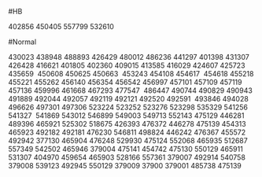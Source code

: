 #HB

402856 
450405 
557799 
532610

#Normal

430023
438948
488893
426429
480012
486236
441297
401398
431307
426428
416621
401805
402360
409015
413585 
416029 
424607 
425723
435659 ​
450608
450625
450663 ​
453243 
454108 
454617 ​
454618
455218 ​
455221 
455262 
456140 
456354 
456542 
456997 
457101 
457109 
457119 
457136 
459996 
461668 
467293
477547 ​
486447
490744 
490829 
490943 
491889
492044 
492057 
492119 
492121 
492520 
492591 ​
493846 
494028 
496626
497301 
497306 
523224 
523252 
523276 
523298
535329
541256
541327 ​
541869 
543012 
546899 
549003 
549713 
552143
475129 
446281
489396 
465921
525302 
518675
426393 
476372
446278 
475139
454313 
465923
492182 
492181
476230 
546811
498824 
446242
476367 
455572
492942 
377130
465904 
476248
529930 
475124
552068 
465935
512687 
557349
542502 
465946
379004 
475141
454742 
475130
550129 
465911
531307 
404970
459654 
465903
528166 
557361
379007 
492914
540758 
379008
539123 
492945
550129 
379009
37900 
379001
485738 
475139
